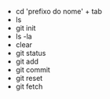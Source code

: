 - cd 'prefixo do nome' + tab
- ls
- git init
- ls -la
- clear
- git status
- git add
- git commit
- git reset
- git fetch
